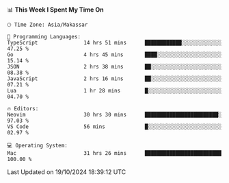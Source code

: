 <!--START_SECTION:waka-->
📊 **This Week I Spent My Time On** 

```text
🕑︎ Time Zone: Asia/Makassar

💬 Programming Languages: 
TypeScript               14 hrs 51 mins      ████████████░░░░░░░░░░░░░   47.25 % 
Go                       4 hrs 45 mins       ████░░░░░░░░░░░░░░░░░░░░░   15.14 % 
JSON                     2 hrs 38 mins       ██░░░░░░░░░░░░░░░░░░░░░░░   08.38 % 
JavaScript               2 hrs 16 mins       ██░░░░░░░░░░░░░░░░░░░░░░░   07.21 % 
Lua                      1 hr 28 mins        █░░░░░░░░░░░░░░░░░░░░░░░░   04.70 % 

🔥 Editors: 
Neovim                   30 hrs 30 mins      ████████████████████████░   97.03 % 
VS Code                  56 mins             █░░░░░░░░░░░░░░░░░░░░░░░░   02.97 % 

💻 Operating System: 
Mac                      31 hrs 26 mins      █████████████████████████   100.00 % 
```


 Last Updated on 19/10/2024 18:39:12 UTC
<!--END_SECTION:waka-->
